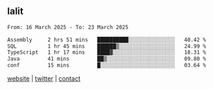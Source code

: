 ## lalit

<!--START_SECTION:waka-->

```txt
From: 16 March 2025 - To: 23 March 2025

Assembly     2 hrs 51 mins   ██████████░░░░░░░░░░░░░░░   40.42 %
SQL          1 hr 45 mins    ██████▒░░░░░░░░░░░░░░░░░░   24.99 %
TypeScript   1 hr 17 mins    ████▓░░░░░░░░░░░░░░░░░░░░   18.31 %
Java         41 mins         ██▒░░░░░░░░░░░░░░░░░░░░░░   09.80 %
conf         15 mins         █░░░░░░░░░░░░░░░░░░░░░░░░   03.64 %
```

<!--END_SECTION:waka-->

[website](https://lalit.sh) | [twitter](https://x.com/@lalitcodes) | [contact](https://lalit.sh/contact)
